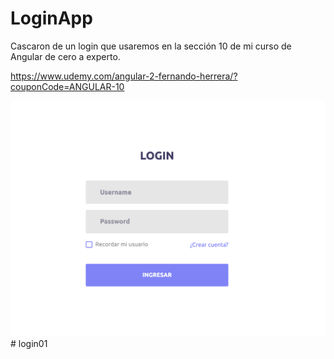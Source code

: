 # LoginApp

Cascaron de un login que usaremos en la sección 10 de mi curso de Angular de cero a experto.

https://www.udemy.com/angular-2-fernando-herrera/?couponCode=ANGULAR-10


![](https://github.com/Klerith/angular-login-demoapp/blob/master/src/assets/images/demo.png?raw=true)#   l o g i n 0 1 
 
 